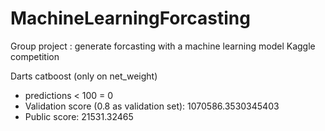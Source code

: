# MachineLearningForcasting
Group project : generate forcasting with a machine learning model
Kaggle competition

Darts catboost (only on net_weight)
- predictions < 100 = 0
- Validation score (0.8 as validation set): 1070586.3530345403
- Public score: 21531.32465